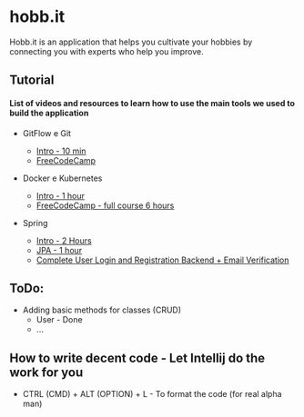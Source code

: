 # hobb.it

Hobb.it is an application that helps you cultivate your hobbies by connecting you with experts
who help you improve.

## Tutorial
#### List of videos and resources to learn how to use the main tools we used to build the application

- GitFlow e Git
  * [Intro - 10 min](https://www.youtube.com/watch?v=gW6dFpTMk8s)
  * [FreeCodeCamp](https://www.youtube.com/watch?v=Uszj_k0DGsg&t=58s)

- Docker e Kubernetes
  * [Intro - 1 hour](https://www.youtube.com/watch?v=s_o8dwzRlu4)
  * [FreeCodeCamp - full course 6 hours](https://www.youtube.com/watch?v=kTp5xUtcalw)

- Spring
  * [Intro - 2 Hours](https://www.youtube.com/watch?v=vtPkZShrvXQ&t=1274s)
  * [JPA - 1 hour](https://www.youtube.com/watch?v=8SGI_XS5OPw&t=869s)
  * [Complete User Login and Registration Backend + Email Verification](https://www.youtube.com/watch?v=QwQuro7ekvc&list=PL-MsuBeD078wt91evKMjLgDpwIZ6qjcd1&index=7&t=173s&ab_channel=Amigoscode)



## ToDo:

* Adding basic methods for classes (CRUD)
    - User - Done 
    - ...

## How to write decent code - Let Intellij do the work for you
- CTRL (CMD) + ALT (OPTION) + L - To format the code (for real alpha man)


